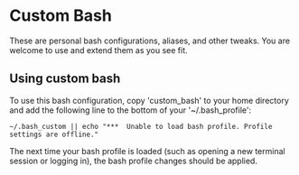 # Custom Bash

These are personal bash configurations, aliases, and other tweaks.  You are welcome to use and extend them as you see fit.

## Using custom bash

To use this bash configuration, copy 'custom_bash' to your home directory and add the following line to the bottom of your '~/.bash_profile':

    ~/.bash_custom || echo "***  Unable to load bash profile. Profile settings are offline."

The next time your bash profile is loaded (such as opening a new terminal session or logging in), the bash profile changes should be applied.
